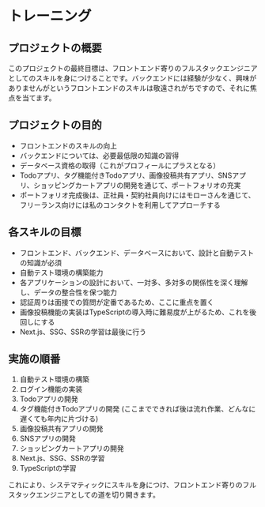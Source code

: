 # トレーニング

## プロジェクトの概要

このプロジェクトの最終目標は、フロントエンド寄りのフルスタックエンジニアとしてのスキルを身につけることです。バックエンドには経験が少なく、興味がありませんがというフロントエンドのスキルは敬遠されがちですので、それに焦点を当てます。

## プロジェクトの目的

- フロントエンドのスキルの向上
- バックエンドについては、必要最低限の知識の習得
- データベース資格の取得（これがプロフィールにプラスとなる）
- Todoアプリ、タグ機能付きTodoアプリ、画像投稿共有アプリ、SNSアプリ、ショッピングカートアプリの開発を通じて、ポートフォリオの充実
- ポートフォリオ完成後は、正社員・契約社員向けにはモローさんを通じて、フリーランス向けには私のコンタクトを利用してアプローチする

## 各スキルの目標

- フロントエンド、バックエンド、データベースにおいて、設計と自動テストの知識が必須
- 自動テスト環境の構築能力
- 各アプリケーションの設計において、一対多、多対多の関係性を深く理解し、データの整合性を保つ能力
- 認証周りは面接での質問が定番であるため、ここに重点を置く
- 画像投稿機能の実装はTypeScriptの導入時に難易度が上がるため、これを後回しにする
- Next.js、SSG、SSRの学習は最後に行う

## 実施の順番

1. 自動テスト環境の構築
2. ログイン機能の実装
3. Todoアプリの開発
4. タグ機能付きTodoアプリの開発 (ここまでできれば後は流れ作業、どんなに遅くても年内に片づける)
5. 画像投稿共有アプリの開発
6. SNSアプリの開発
7. ショッピングカートアプリの開発
8. Next.js、SSG、SSRの学習
9. TypeScriptの学習

これにより、システマティックにスキルを身につけ、フロントエンド寄りのフルスタックエンジニアとしての道を切り開きます。
